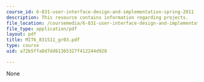 ```yaml
---
course_id: 6-831-user-interface-design-and-implementation-spring-2011
description: This resource contains information regarding projects.
file_location: /coursemedia/6-831-user-interface-design-and-implementation-spring-2011/a72b5ffa8d7dd61365327f412244d928_MIT6_831S11_gr03.pdf
file_type: application/pdf
layout: pdf
title: MIT6_831S11_gr03.pdf
type: course
uid: a72b5ffa8d7dd61365327f412244d928

---
```

None